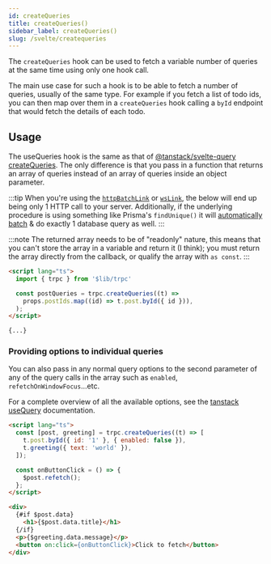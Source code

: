 ```yaml
---
id: createQueries
title: createQueries()
sidebar_label: createQueries()
slug: /svelte/createqueries
---
```


The `createQueries` hook can be used to fetch a variable number of queries 
at the same time using only one hook call.

The main use case for such a hook is to be able to fetch a number of queries, usually of the same type.
For example if you fetch a list of todo ids,
you can then map over them in a `createQueries` hook calling a `byId` endpoint that would fetch the details of each todo.

## Usage

The useQueries hook is the same as that of 
[@tanstack/svelte-query createQueries](https://tanstack.com/query/v4/docs/svelte/overview).
The only difference is that you pass in a function that returns an array of queries instead of an array of queries inside an object parameter.

:::tip
When you're using the 
[`httpBatchLink`](https://trpc.io/docs/links/httpBatchLink) or 
[`wsLink`](https://trpc.io/docs/links/wsLink), 
the below will end up being only 1 HTTP call to your server. 
Additionally, if the underlying procedure is using something like Prisma's `findUnique()` it will 
[automatically batch](https://www.prisma.io/docs/guides/performance-and-optimization/query-optimization-performance#solving-n1-in-graphql-with-findunique-and-prismas-dataloader)
& do exactly 1 database query as well.
:::

:::note
The returned array needs to be of "readonly" nature, this means that you can't store
the array in a variable and return it (I think); 
you must return the array directly from the callback, or qualify the array with `as const`.
:::

```html title='src/components/MyComponent.svelte'
<script lang="ts">
  import { trpc } from '$lib/trpc'

  const postQueries = trpc.createQueries((t) =>
    props.postIds.map((id) => t.post.byId({ id })),
  );
</script>

{...}

```

### Providing options to individual queries

You can also pass in any normal query options to the second parameter of any of the query calls 
in the array such as `enabled`, `refetchOnWindowFocus`...etc.

For a complete overview of all the available options, see the 
[tanstack useQuery](https://tanstack.com/query/v4/docs/react/reference/useQuery) documentation.

```html title='src/components/MyComponent.svelte'
<script lang="ts">
  const [post, greeting] = trpc.createQueries((t) => [
    t.post.byId({ id: '1' }, { enabled: false }),
    t.greeting({ text: 'world' }),
  ]);

  const onButtonClick = () => {
    $post.refetch();
  };
</script>

<div>
  {#if $post.data}
    <h1>{$post.data.title}</h1>
  {/if}
  <p>{$greeting.data.message}</p>
  <button on:click={onButtonClick}>Click to fetch</button>
</div>
```
